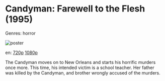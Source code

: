 # Candyman: Farewell to the Flesh (1995)

Genres: horror

![poster](http://image.tmdb.org/t/p/w500/yYIMENwSbHM6mt3pSkoAV5RqSHR.jpg)

en:
  [720p](magnet:?xt=urn:btih:E5808B22E8BC86B3CD56A356D0FF25A6F4EC1148&tr=udp://glotorrents.pw:6969/announce&tr=udp://tracker.opentrackr.org:1337/announce&tr=udp://torrent.gresille.org:80/announce&tr=udp://tracker.openbittorrent.com:80&tr=udp://tracker.coppersurfer.tk:6969&tr=udp://tracker.leechers-paradise.org:6969&tr=udp://p4p.arenabg.ch:1337&tr=udp://tracker.internetwarriors.net:1337)
  [1080p](magnet:?xt=urn:btih:D11F67E43B986B5F9BA5E43301335FDA4CD1D2F9&tr=udp://glotorrents.pw:6969/announce&tr=udp://tracker.opentrackr.org:1337/announce&tr=udp://torrent.gresille.org:80/announce&tr=udp://tracker.openbittorrent.com:80&tr=udp://tracker.coppersurfer.tk:6969&tr=udp://tracker.leechers-paradise.org:6969&tr=udp://p4p.arenabg.ch:1337&tr=udp://tracker.internetwarriors.net:1337)
  


The Candyman moves on to New Orleans and starts his horrific murders once more. This time, his intended victim is a school teacher. Her father was killed by the Candyman, and brother wrongly accused of the murders.